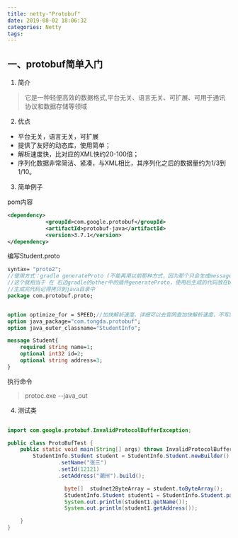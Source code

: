 ```yaml
---
title: netty-"Protobuf"
date: 2019-08-02 18:06:32
categories: Netty
tags:
---
```


##  一、protobuf简单入门
1. 简介
> 它是一种轻便高效的数据格式,平台无关、语言无关、可扩展、可用于通讯协议和数据存储等领域

2. 优点

- 平台无关，语言无关，可扩展
- 提供了友好的动态库，使用简单；
- 解析速度快，比对应的XML快约20-100倍；
- 序列化数据非常简洁、紧凑，与XML相比，其序列化之后的数据量约为1/3到1/10。

3. 简单例子

pom内容
```xml
<dependency>
            <groupId>com.google.protobuf</groupId>
            <artifactId>protobuf-java</artifactId>
            <version>3.7.1</version>
</dependency>

```

编写Student.proto
```proto
syntax= "proto2";
//使用方式：gradle generateProto (不能再用以前那种方式，因为那个只会生成message，不会生成service)
//这个就相当于 在 右边gradle的other中的插件generateProto，使用后生成的代码放在build/generated中
//生成完代码记得拷贝到java目录中
package com.protobuf.proto;


option optimize_for = SPEED;//加快解析速度，详细可以去官网查加快解析速度，不写默认是这个
option java_package="com.tongda.protobuf";
option java_outer_classname="StudentInfo";

message Student{
    required string name=1;
    optional int32 id=2;
    optional string address=3;
}

```
执行命令

> protoc.exe --java_out

4. 测试类

```java
   
import com.google.protobuf.InvalidProtocolBufferException;

public class ProtoBufTest {
    public static void main(String[] args) throws InvalidProtocolBufferException {
        StudentInfo.Student student = StudentInfo.Student.newBuilder()
                .setName("张三")
                .setId(12121)
                .setAddress("潮州").build();

                  byte[]  studnet2ByteArray = student.toByteArray();
                  StudentInfo.Student student1 = StudentInfo.Student.parseFrom(studnet2ByteArray);
                  System.out.println(student1.getName());
                  System.out.println(student1.getAddress());

    }
}


```